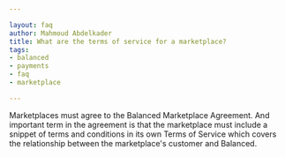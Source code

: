 ```yaml
---

layout: faq
author: Mahmoud Abdelkader
title: What are the terms of service for a marketplace?
tags:
- balanced
- payments
- faq
- marketplace

---
```


Marketplaces must agree to the Balanced Marketplace Agreement. And important term in the agreement is that the marketplace must include a snippet of terms and conditions in its own Terms of Service which covers the relationship between the marketplace's customer and Balanced.
